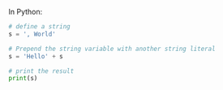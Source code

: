 In Python:

```python
# define a string
s = ', World'

# Prepend the string variable with another string literal
s = 'Hello' + s

# print the result
print(s)
```
